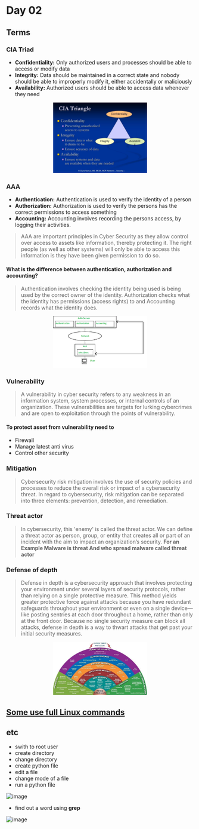 <!-- @format -->

# Day 02

## Terms

### CIA Triad

- **Confidentiality:** Only authorized users and processes should be able to access or modify data
- **Integrity:** Data should be maintained in a correct state and nobody should be able to improperly modify it, either accidentally or maliciously
- **Availability:** Authorized users should be able to access data whenever they need

<p align="center">
 <img src="./resources/cia-triangle-l.jpg?raw=true" alt="cia triad" width="50%" height="50%" />
</p>

### AAA

- **Authentication:** Authentication is used to verify the identity of a person
- **Authorization:** Authorization is used to verify the persons has the correct permissions to access something
- **Accounting:** Accounting involves recording the persons access, by logging their activities.

> AAA are important principles in Cyber Security as they allow control over access to assets like information, thereby protecting it. The right people (as well as other systems) will only be able to access this information is they have been given permission to do so.

#### What is the difference between authentication, authorization and accounting?

> Authentication involves checking the identity being used is being used by the correct owner of the identity. Authorization checks what the identity has permissions (access rights) to and Accounting records what the identity does.

<p align="center">
 <img src="./resources/AAa11.gif?raw=true" alt="AAA in Cyber Security" width="50%" height="50%" />
</p>

### Vulnerability

> A vulnerability in cyber security refers to any weakness in an information system, system processes, or internal controls of an organization. These vulnerabilities are targets for lurking cybercrimes and are open to exploitation through the points of vulnerability.

#### To protect asset from vulnerability need to

- Firewall
- Manage latest anti virus
- Control other security

### Mitigation

> Cybersecurity risk mitigation involves the use of security policies and processes to reduce the overall risk or impact of a cybersecurity threat. In regard to cybersecurity, risk mitigation can be separated into three elements: prevention, detection, and remediation.

### Threat actor

> In cybersecurity, this 'enemy' is called the threat actor. We can define a threat actor as person, group, or entity that creates all or part of an incident with the aim to impact an organization’s security. **For an Example Malware is threat And who spread malware called threat actor**

### Defense of depth

> Defense in depth is a cybersecurity approach that involves protecting your environment under several layers of security protocols, rather than relying on a single protective measure. This method yields greater protective force against attacks because you have redundant safeguards throughout your environment or even on a single device—like posting sentries at each door throughout a home, rather than only at the front door. Because no single security measure can block all attacks, defense in depth is a way to thwart attacks that get past your initial security measures.

<p align="center">
 <img src="./resources/Defense_in_Depth.jpg?raw=true" alt="Defense in Depth" width="50%" height="50%" />
</p>

## [Some use full Linux commands](https://www.howtogeek.com/412055/37-important-linux-commands-you-should-know/)

## etc

- swith to root user
- create directory
- change directory
- create python file
- edit a file
- change mode of a file
- run a python file

![image](https://user-images.githubusercontent.com/39403552/190881127-9c0beb95-f2a7-4c51-b0d4-9f50ac70b636.png)

- find out a word using **grep**

![image](https://user-images.githubusercontent.com/39403552/190881209-146df6ce-4903-489b-abbd-62b434159b18.png)
